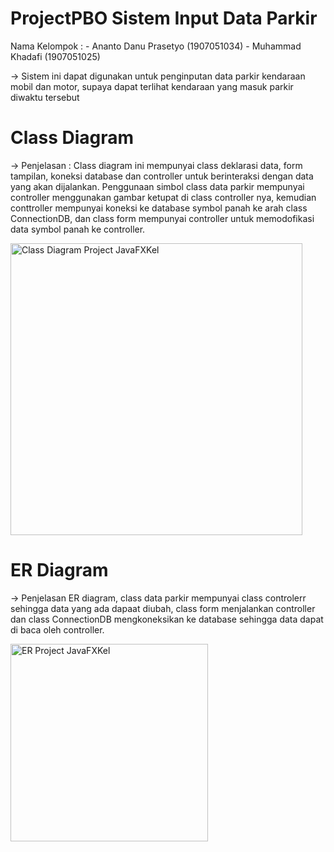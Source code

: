 # ProjectPBO Sistem Input Data Parkir
Nama Kelompok : - Ananto Danu Prasetyo (1907051034)
                - Muhammad Khadafi (1907051025)
                
-> Sistem ini dapat digunakan untuk penginputan data parkir kendaraan mobil dan motor, supaya dapat terlihat kendaraan yang masuk parkir diwaktu tersebut



# Class Diagram
-> Penjelasan : 
Class diagram ini mempunyai class deklarasi data, form tampilan, koneksi database dan controller untuk berinteraksi dengan data yang akan dijalankan.
Penggunaan simbol class data parkir mempunyai controller menggunakan gambar ketupat di class controller nya, kemudian conttroller mempunyai koneksi ke database symbol panah ke arah class ConnectionDB, dan class form mempunyai controller untuk memodofikasi data symbol panah ke controller. 


<img width="467" alt="Class Diagram Project JavaFXKel" src="https://user-images.githubusercontent.com/77543408/105836134-58708380-5fff-11eb-96e3-b8171dee3a34.PNG">


# ER Diagram
-> Penjelasan
ER diagram, class data parkir mempunyai class controlerr sehingga data yang ada dapaat diubah, class form menjalankan controller dan class ConnectionDB mengkoneksikan ke database sehingga data dapat di baca oleh controller.


<img width="316" alt="ER Project JavaFXKel" src="https://user-images.githubusercontent.com/77543408/105836978-94f0af00-6000-11eb-832a-a4ca2417e20e.PNG">
